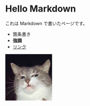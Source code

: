 # Hello Markdown

これは Markdown で書いたページです。

- 箇条書き
- **強調**
- [リンク](https://github.com/)

![Neko](images/neko.png)
